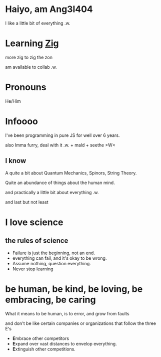 # Haiyo, am Ang3l404
I like a little bit of everything .w.

# Learning [Zig](https://ziglang.org/)
more zig to zig the zon

am available to collab .w.

# Pronouns
He/Him

# Infoooo
I've been programming in pure JS for well over 6 years.

also Imma furry, deal with it .w.
+
mald
+
seethe >W<

## I know
A quite a bit about Quantum Mechanics, Spinors, String Theory.

Quite an abundance of things about the human mind.

and practically a little bit about everything .w.

and last but not least

# I love science
## the rules of science
- Failure is just the beginning, not an end.
- everything can fail, and it's okay to be wrong.
- Assume nothing, question everything.
- Never stop learning

# be human, be kind, be loving, be embracing, be caring
What it means to be human, is to error, and grow from faults

and don't be like certain companies or organizations that follow the three E's
- **E**mbrace other competitors
- **E**xpand over vast distances to envelop everything.
- **E**xtinguish other competitions.
